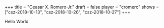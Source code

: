 +++
title = "Ceasar X. Romero Jr."
draft = false
player = "cromero"
shows = ["csz-2018-10-13", "csz-2018-10-26", "csz-2018-10-27"]
+++

Hello World
